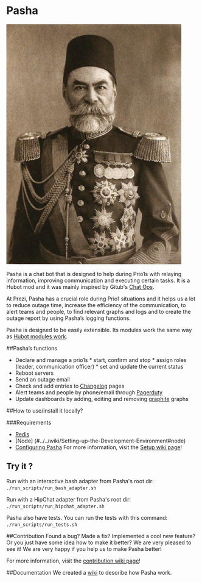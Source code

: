 # Pasha

![Smart Router](doc/pasha.jpg)

 Pasha is a chat bot that is designed to help during Prio1s with relaying information, improving communication and executing certain tasks. It is a Hubot mod and it was mainly inspired by Gitub's [Chat Ops](https://www.youtube.com/watch?v=NST3u-GjjFw).
 
At Prezi, Pasha has a crucial role during Prio1 situations and it helps us a lot to reduce outage time, increase the efficiency of the communication, to alert teams and people, to find relevant graphs and logs and to create the outage report by using Pasha’s logging functions. 
 
Pasha is designed to be easily extensible. Its modules work the same way as [Hubot modules work](https://github.com/github/hubot/blob/master/docs/README.md#scripting).

##Pasha’s functions
   * Declare and manage a prio1s
    * start, confirm and stop
    * assign roles (leader, communication officer)
    * set and update the current status
   * Reboot servers
   * Send an outage email
   * Check and add entries to [Changelog](https://github.com/prezi/changelog) pages
   * Alert teams and people by phone/email through [Pagerduty](http://www.pagerduty.com/)
   * Update dashboards by adding, editing and removing [graphite](http://graphite.wikidot.com/) graphs

##How to use/install it locally?

###Requirements
 * [Redis](#../../wiki/Setting-up-the-Development-Environment#redis)
 * [Node] (#../../wiki/Setting-up-the-Development-Environment#node)
 * [Configuring Pasha](#../../wiki/Setting-up-the-Development-Environment#configuration)
For more information, visit the [Setup wiki page](../../wiki/Setting-up-the-Development-Environment)!

## Try it ?

Run with an interactive bash adapter from Pasha's root dir: ```./run_scripts/run_bash_adapter.sh```

Run with a HipChat adapter from Pasha's root dir: ```./run_scripts/run_hipchat_adapter.sh```

Pasha also have tests. You can run the tests with this command: ``./run_scripts/run_tests.sh``

##Contribution
Found a bug? Made a fix? Implemented a cool new feature? Or you just have some idea how to make it better? We are very pleased to see it! We are very happy if you help us to make Pasha better!

For more information, visit the [contribution wiki page](../../wiki/Contribution)!

##Documentation
We created a [wiki](../../wiki) to describe how Pasha work.

